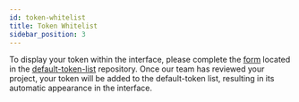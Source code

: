 ```yaml
---
id: token-whitelist
title: Token Whitelist
sidebar_position: 3
---
```


To display your token within the interface, please complete
the [form](https://github.com/spectrum-finance/default-token-list/issues/new?assignees=&labels=token+request&template=token-request.md&title=Add+%7BTOKEN_TICKER%7D%3A+%7BPROJECT_NAME%7D)
located in the [default-token-list](https://github.com/spectrum-finance/default-token-list) repository. Once
our team has reviewed your project, your token will be added to the default-token list, resulting in its automatic
appearance in the interface.
